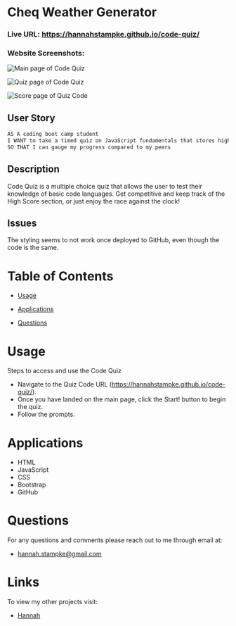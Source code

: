 # Cheq Weather Generator

### Live URL: https://hannahstampke.github.io/code-quiz/
### Website Screenshots:
![Main page of Code Quiz](./assets/images/Main%20Page.png)

![Quiz page of Code Quiz](./assets/images/Quiz.png)

![Score page of Quiz Code](./assets/images/Score.png)

## User Story 
```md
AS A coding boot camp student
I WANT to take a timed quiz on JavaScript fundamentals that stores high scores
SO THAT I can gauge my progress compared to my peers
```

## Description

Code Quiz is a multiple choice quiz that allows the user to test their knowledge of basic code languages. Get competitive and keep track of the High Score section, or just enjoy the race against the clock!

## Issues

The styling seems to not work once deployed to GitHub, even though the code is the same.

# Table of Contents

- [Usage](#usage)

- [Applications](#applications)

- [Questions](#questions)


# Usage

Steps to access and use the Code Quiz

- Navigate to the Quiz Code URL (https://hannahstampke.github.io/code-quiz/).
- Once you have landed on the main page, click the Start! button to begin the quiz.
- Follow the prompts.


# Applications
- HTML
- JavaScript
- CSS
- Bootstrap
- GitHub


# Questions 
For any questions and comments please reach out to me through email at:
- hannah.stampke@gmail.com


# Links
To view my other projects visit:
- [Hannah](https://github.com/HannahStampke)

